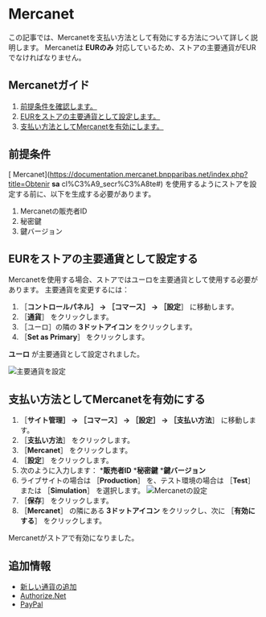 # Mercanet

この記事では、Mercanetを支払い方法として有効にする方法について詳しく説明します。 Mercanetは **EURのみ** 対応しているため、ストアの主要通貨がEURでなければなりません。

<a name="mercanet-guide" />

## Mercanetガイド

1. [前提条件を確認します。](#prerequisites)
1. [EURをストアの主要通貨として設定します。](#set-eur-as-the-primary-store-currency)
1. [支払い方法としてMercanetを有効にします。](#activate-mercanet-as-a-payment-method)

<a name="prerequisites" />

## 前提条件

[ Mercanet](https://documentation.mercanet.bnpparibas.net/index.php?title=Obtenir **sa** cl%C3%A9_secr%C3%A8te#) を使用するようにストアを設定する前に、以下を生成する必要があります。

1. Mercanetの販売者ID
1. 秘密鍵
1. 鍵バージョン

<a name="set-eur-as-the-primary-store-currency" />

## EURをストアの主要通貨として設定する

Mercanetを使用する場合、ストアではユーロを主要通貨として使用する必要があります。 主要通貨を変更するには：

1. ［**コントロールパネル］ → ［コマース］ → ［設定**］ に移動します。
1. ［**通貨**］ をクリックします。
1. ［ユーロ］の隣の **3ドットアイコン** をクリックします。
1. ［**Set as Primary**］ をクリックします。

**ユーロ** が主要通貨として設定されました。

![主要通貨を設定](./mercanet/images/01.png)

<a name="activate-mercanet-as-a-payment-method" />

## 支払い方法としてMercanetを有効にする

1. ［**サイト管理］ → ［コマース］ → ［設定］ → ［支払い方法**］ に移動します。
1. ［**支払い方法**］ をクリックします。
1. ［**Mercanet**］ をクリックします。
1. ［**設定**］ をクリックします。
1. 次のように入力します：
    ***販売者ID**
    ***秘密鍵**
    ***鍵バージョン**
1. ライブサイトの場合は ［**Production**］ を、テスト環境の場合は ［**Test**］ または ［**Simulation**］ を選択します。 ![Mercanetの設定](./mercanet/images/02.png)
1. ［**保存**］ をクリックします。
1. ［**Mercanet**］ の隣にある **3ドットアイコン** をクリックし、次に ［**有効にする**］ をクリックします。

Mercanetがストアで有効になりました。

<a name="additional-information" />

## 追加情報

* [新しい通貨の追加](../currencies/adding-a-new-currency.md)
* [Authorize.Net](./authorize.net.md)
* [PayPal](./paypal.md)
